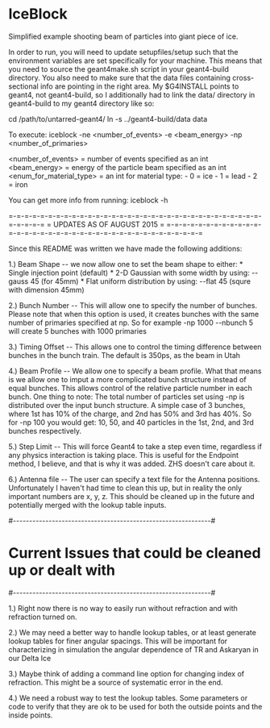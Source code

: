IceBlock
========

Simplified example shooting beam of particles into giant piece of ice.

In order to run, you will need to update setupfiles/setup such that
the environment variables are set specifically for your machine. This
means that you need to source the geant4make.sh script in your 
geant4-build directory.  You also need to make sure that the data
files containing cross-sectional info are pointing in the right 
area.  My $G4INSTALL points to geant4, not geant4-build, so I 
additionally had to link the data/ directory in geant4-build to 
my geant4 directory like so:

cd /path/to/untarred-geant4/
ln -s ../geant4-build/data data

To execute: 
iceblock -ne <number_of_events> -e <beam_energy> -np <number_of_primaries>

<number_of_events> = number of events specified as an int
<beam_energy> = energy of the particle beam specified as an int
<enum_for_material_type> = an int for material type:
			 - 0 = ice
			 - 1 = lead
			 - 2 = iron

You can get more info from running:
iceblock -h

=-=-=-=-=-=-=-=-=-=-=-=-=-=-=-=-=-=-=-=-=-=-=-=-=-=-=-=-=-=-=-=-=-=-=-=-=
=                      UPDATES AS OF AUGUST 2015                        =
=-=-=-=-=-=-=-=-=-=-=-=-=-=-=-=-=-=-=-=-=-=-=-=-=-=-=-=-=-=-=-=-=-=-=-=-=

Since this README was written we have made the following additions:

1.) Beam Shape -- we now allow one to set the beam shape to either:
    	 * Single injection point (default)
	 * 2-D Gaussian with some width by using: --gauss 45 (for 45mm)
	 * Flat uniform distribution by using: --flat 45 (squre with dimension 45mm)

2.) Bunch Number -- This will allow one to specify the number of bunches. Please
    note that when this option is used, it creates bunches with the same number
    of primaries specified at np.  So for example -np 1000 --nbunch 5 will create
    5 bunches with 1000 primaries

3.) Timing Offset -- This allows one to control the timing difference between 
    bunches in the bunch train.  The default is 350ps, as the beam in Utah

4.) Beam Profile -- We allow one to specify a beam profile.  What that means is we
    allow one to imput a more complicated bunch structure instead of equal bunches.
    This allows control of the relative particle number in each bunch.  One thing
    to note: The total number of particles set using -np is distributed over the
    input bunch structure.  A simple case of 3 bunches, where 1st has 10% of 
    the charge, and 2nd has 50% and 3rd has 40%.  So for -np 100 you would 
    get: 10, 50, and 40 particles in the 1st, 2nd, and 3rd bunches respectively.

5.) Step Limit -- This will force Geant4 to take a step even time, regardless 
    if any physics interaction is taking place.  This is useful for the Endpoint
    method, I believe, and that is why it was added.  ZHS doesn't care about it.

6.) Antenna file -- The user can specify a text file for the Antenna positions.  
    Unfortunately I haven't had time to clean this up, but in reality the only 
    important numbers are x, y, z.  This should be cleaned up in the future
    and potentially merged with the lookup table inputs.


#-------------------------------------------------------------#
# Current Issues that could be cleaned up or dealt with
#-------------------------------------------------------------#

1.) Right now there is no way to easily run without refraction and with 
    refraction turned on.

2.) We may need a better way to handle lookup tables, or at least
    generate lookup tables for finer angular spacings. This will
    be important for characterizing in simulation the angular
    dependence of TR and Askaryan in our Delta Ice

3.) Maybe think of adding a command line option for changing index of 
    refraction.  This might be a source of systematic error in the end.

4.) We need a robust way to test the lookup tables.  Some parameters
    or code to verify that they are ok to be used for both the outside
    points and the inside points.
